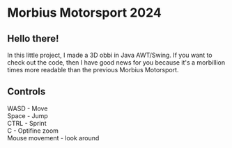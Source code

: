 # Morbius Motorsport 2024

## Hello there!
In this little project, I made a 3D obbi in Java AWT/Swing.
If you want to check out the code, then I have good news for you because it's a morbillion times more readable than the previous Morbius Motorsport.

## Controls
WASD - Move  
Space - Jump  
CTRL - Sprint  
C - Optifine zoom  
Mouse movement - look around
